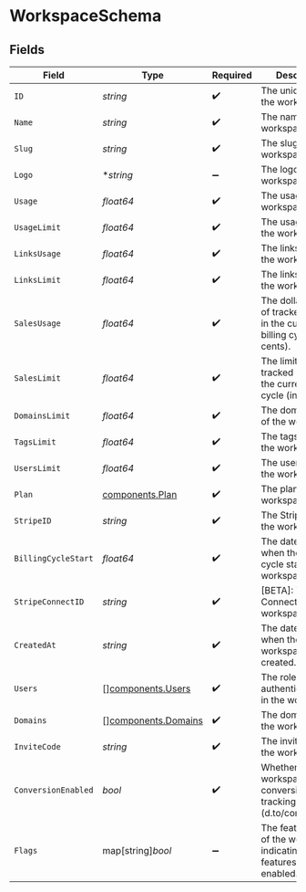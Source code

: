 # WorkspaceSchema


## Fields

| Field                                                                         | Type                                                                          | Required                                                                      | Description                                                                   |
| ----------------------------------------------------------------------------- | ----------------------------------------------------------------------------- | ----------------------------------------------------------------------------- | ----------------------------------------------------------------------------- |
| `ID`                                                                          | *string*                                                                      | :heavy_check_mark:                                                            | The unique ID of the workspace.                                               |
| `Name`                                                                        | *string*                                                                      | :heavy_check_mark:                                                            | The name of the workspace.                                                    |
| `Slug`                                                                        | *string*                                                                      | :heavy_check_mark:                                                            | The slug of the workspace.                                                    |
| `Logo`                                                                        | **string*                                                                     | :heavy_minus_sign:                                                            | The logo of the workspace.                                                    |
| `Usage`                                                                       | *float64*                                                                     | :heavy_check_mark:                                                            | The usage of the workspace.                                                   |
| `UsageLimit`                                                                  | *float64*                                                                     | :heavy_check_mark:                                                            | The usage limit of the workspace.                                             |
| `LinksUsage`                                                                  | *float64*                                                                     | :heavy_check_mark:                                                            | The links usage of the workspace.                                             |
| `LinksLimit`                                                                  | *float64*                                                                     | :heavy_check_mark:                                                            | The links limit of the workspace.                                             |
| `SalesUsage`                                                                  | *float64*                                                                     | :heavy_check_mark:                                                            | The dollar amount of tracked revenue in the current billing cycle (in cents). |
| `SalesLimit`                                                                  | *float64*                                                                     | :heavy_check_mark:                                                            | The limit of tracked revenue in the current billing cycle (in cents).         |
| `DomainsLimit`                                                                | *float64*                                                                     | :heavy_check_mark:                                                            | The domains limit of the workspace.                                           |
| `TagsLimit`                                                                   | *float64*                                                                     | :heavy_check_mark:                                                            | The tags limit of the workspace.                                              |
| `UsersLimit`                                                                  | *float64*                                                                     | :heavy_check_mark:                                                            | The users limit of the workspace.                                             |
| `Plan`                                                                        | [components.Plan](../../models/components/plan.md)                            | :heavy_check_mark:                                                            | The plan of the workspace.                                                    |
| `StripeID`                                                                    | *string*                                                                      | :heavy_check_mark:                                                            | The Stripe ID of the workspace.                                               |
| `BillingCycleStart`                                                           | *float64*                                                                     | :heavy_check_mark:                                                            | The date and time when the billing cycle starts for the workspace.            |
| `StripeConnectID`                                                             | *string*                                                                      | :heavy_check_mark:                                                            | [BETA]: The Stripe Connect ID of the workspace.                               |
| `CreatedAt`                                                                   | *string*                                                                      | :heavy_check_mark:                                                            | The date and time when the workspace was created.                             |
| `Users`                                                                       | [][components.Users](../../models/components/users.md)                        | :heavy_check_mark:                                                            | The role of the authenticated user in the workspace.                          |
| `Domains`                                                                     | [][components.Domains](../../models/components/domains.md)                    | :heavy_check_mark:                                                            | The domains of the workspace.                                                 |
| `InviteCode`                                                                  | *string*                                                                      | :heavy_check_mark:                                                            | The invite code of the workspace.                                             |
| `ConversionEnabled`                                                           | *bool*                                                                        | :heavy_check_mark:                                                            | Whether the workspace has conversion tracking enabled (d.to/conversions).     |
| `Flags`                                                                       | map[string]*bool*                                                             | :heavy_minus_sign:                                                            | The feature flags of the workspace, indicating which features are enabled.    |